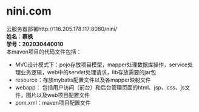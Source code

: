 # nini.com 
云服务器部署http://116.205.178.117:8080/nini/<br />
**姓名：蔡枫**<br />
**学号：202030440010**<br />
本maven项目的代码文件包括：<br />
+ MVC设计模式下：pojo存放项目模型，mapper处理数据库操作，service处理业务逻辑，web中的servlet处理请求，lib存放需要的jar包<br />
+ resource：存放mybatis配置文件以及各mapper映射文件<br />
+ webapp： 包括用户访问（前台）和后台管理页面的html、jsp、css、js文件，图片以及web项目配置文件<br />
+ pom.xml：maven项目配置文件<br />
